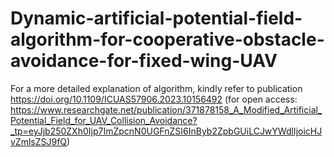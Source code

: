 # Dynamic-artificial-potential-field-algorithm-for-cooperative-obstacle-avoidance-for-fixed-wing-UAV

For a more detailed explanation of algorithm, kindly refer to publication https://doi.org/10.1109/ICUAS57906.2023.10156492 (for open access: https://www.researchgate.net/publication/371878158_A_Modified_Artificial_Potential_Field_for_UAV_Collision_Avoidance?_tp=eyJjb250ZXh0Ijp7ImZpcnN0UGFnZSI6InByb2ZpbGUiLCJwYWdlIjoicHJvZmlsZSJ9fQ)
